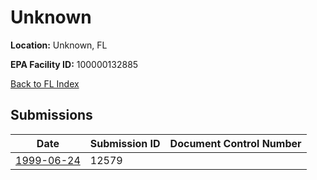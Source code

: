# Unknown

**Location:** Unknown, FL

**EPA Facility ID:** 100000132885

[Back to FL Index](../../index.md)

## Submissions

| Date | Submission ID | Document Control Number |
|------|--------------|-------------------------|
| [1999-06-24](submissions/12579.md) | 12579 |  |
